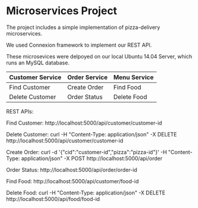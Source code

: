 # Microservices Project

The project includes a simple implementation of pizza-delivery microservices.

We used Connexion framework to implement our REST API.

These microsevices were delpoyed on our local Ubuntu 14.04 Server, which runs an MySQL database.

| Customer Service  | Order Service | Menu Service | 
| ------------- | ------------- |-------------  |
| Find Customer | Create Order  | Find Food |
| Delete Customer | Order Status  | Delete Food |

REST APIs:

Find Customer: http://localhost:5000/api/customer/customer-id

Delete Customer: curl -H "Content-Type: application/json" -X DELETE http://localhost:5000/api/customer/customer-id

Create Order: curl -d '{"cid":"customer-id","pizza":"pizza-id"}' -H "Content-Type: application/json" -X POST http://localhost:5000/api/order

Order Status: http://localhost:5000/api/order/order-id

Find Food: http://localhost:5000/api/customer/food-id

Delete Food: curl -H "Content-Type: application/json" -X DELETE http://localhost:5000/api/food/food-id




